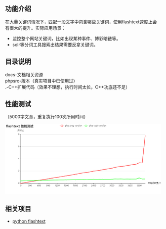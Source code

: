 ## 功能介绍
在大量关键词情况下，匹配一段文字中包含哪些关键词，使用flashtext速度上会有很大的提升。实际应用场景：
- 监控整个网站关键词，比如出现某种事件、博彩暗链等。
- solr等分词工具搜索出结果需要反拿关键词。

## 目录说明
docs-文档相关资源  
phpsrc-版本（真实项目中已使用过）  
.-C++扩展代码（效果不理想，执行时间太长，C++功底还不足）  

## 性能测试
（5000字文章，重复执行100次所用时间）

![avatar](https://github.com/chenlincolin/PHP7-flashtext/blob/master/docs/flashtext%20performance%20test%2020190827.png)

## 相关项目
- [python flashtext](https://github.com/vi3k6i5/flashtext)
